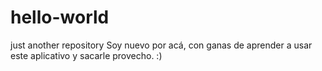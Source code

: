 # hello-world
just another repository
Soy nuevo por acá, con ganas de aprender a usar este aplicativo y sacarle provecho. 
:) 
